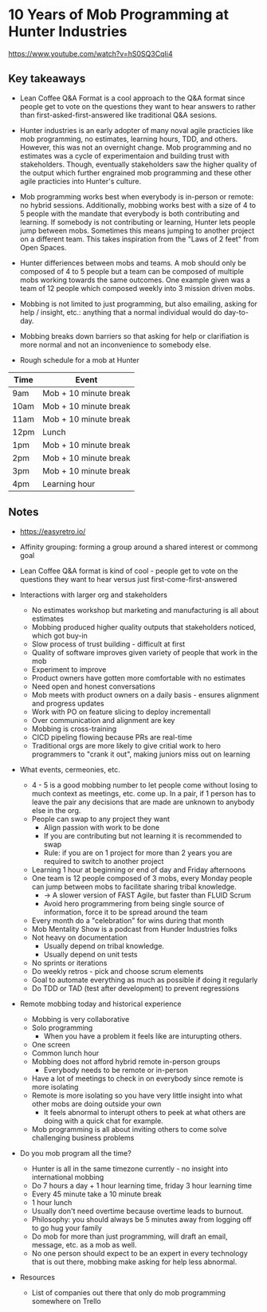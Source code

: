 # 10 Years of Mob Programming at Hunter Industries

<https://www.youtube.com/watch?v=hS0SQ3CqIi4>

## Key takeaways

* Lean Coffee Q&A Format is a cool approach to the Q&A format since people get to vote on the questions they want to hear answers to rather than first-asked-first-answered like traditional Q&A sesions.

* Hunter industries is an early adopter of many noval agile practicies like mob programming, no estimates, learning hours, TDD, and others. However, this was not an overnight change. Mob programming and no estimates was a cycle of experimentaion and building trust with stakeholders. Though, eventually stakeholders saw the higher quality of the output which further engrained mob programming and these other agile practicies into Hunter's culture.

* Mob programming works best when everybody is in-person or remote: no hybrid sessions. Additionally, mobbing works best with a size of 4 to 5 people with the mandate that everybody is both contributing and learning. If somebody is not contributing or learning, Hunter lets people jump between mobs. Sometimes this means jumping to another project on a different team. This takes inspiration from the "Laws of 2 feet" from Open Spaces.

* Hunter differiences between mobs and teams. A mob should only be composed of 4 to 5 people but a team can be composed of multiple mobs working towards the same outcomes. One example given was a team of 12 people which composed weekly into 3 mission driven mobs.

* Mobbing is not limited to just programming, but also emailing, asking for help / insight, etc.: anything that a normal individual would do day-to-day.

* Mobbing breaks down barriers so that asking for help or clarifiation is more normal and not an inconvenience to somebody else.

* Rough schedule for a mob at Hunter

| Time | Event |
|---|---|
| 9am | Mob + 10 minute break |
| 10am | Mob + 10 minute break |
| 11am | Mob + 10 minute break |
| 12pm | Lunch |
| 1pm | Mob + 10 minute break |
| 2pm | Mob + 10 minute break |
| 3pm | Mob + 10 minute break |
| 4pm | Learning hour |

## Notes

* <https://easyretro.io/>
* Affinity grouping: forming a group around a shared interest or commong goal
* Lean Coffee Q&A format is kind of cool - people get to vote on the questions they want to hear versus just first-come-first-answered
* Interactions with larger org and stakeholders
  * No estimates workshop but marketing and manufacturing is all about estimates
  * Mobbing produced higher quality outputs that stakeholders noticed, which got buy-in
  * Slow process of trust building - difficult at first
  * Quality of software improves given variety of people that work in the mob
  * Experiment to improve
  * Product owners have gotten more comfortable with no estimates
  * Need open and honest conversations
  * Mob meets with product owners on a daily basis - ensures alignment and progress updates
  * Work with PO on feature slicing to deploy incrementall
  * Over communication and alignment are key
  * Mobbing is cross-training
  * CICD pipeling flowing because PRs are real-time
  * Traditional orgs are more likely to give critial work to hero programmers to "crank it out", making juniors miss out on learning

* What events, cermeonies, etc.
  * 4 - 5 is a good mobbing number to let people come without losing to much context as meetings, etc. come up. In a pair, if 1 person has to leave the pair any decisions that are made are unknown to anybody else in the org.
  * People can swap to any project they want
    * Align passion with work to be done
    * If you are contributing but not learning it is recommended to swap
    * Rule: if you are on 1 project for more than 2 years you are required to switch to another project
  * Learning 1 hour at beginning or end of day and Friday afternoons
  * One team is 12 people composed of 3 mobs, every Monday people can jump between mobs to facilitate sharing tribal knowledge.
    * -> A slower version of FAST Agile, but faster than FLUID Scrum
    * Avoid hero programmering from being single source of information, force it to be spread around the team
  * Every month do a "celebration" for wins during that month
  * Mob Mentality Show is a podcast from Hunder Industries folks
  * Not heavy on documentation
    * Usually depend on tribal knowledge.
    * Usually depend on unit tests
  * No sprints or iterations
  * Do weekly retros - pick and choose scrum elements
  * Goal to automate everything as much as possible if doing it regularly
  * Do TDD or TAD (test after development) to prevent regressions

* Remote mobbing today and historical experience
  * Mobbing is very collaborative
  * Solo programming
    * When you have a problem it feels like are inturupting others.
  * One screen
  * Common lunch hour
  * Mobbing does not afford hybrid remote in-person groups
    * Everybody needs to be remote or in-person
  * Have a lot of meetings to check in on everybody since remote is more isolating
  * Remote is more isolating so you have very little insight into what other mobs are doing outside your own
    * It feels abnormal to interupt others to peek at what others are doing with a quick chat for example.
  * Mob programming is all about inviting others to come solve challenging business problems

* Do you mob program all the time?
  * Hunter is all in the same timezone currently - no insight into international mobbing
  * Do 7 hours a day + 1 hour learning time, friday 3 hour learning time
  * Every 45 minute take a 10 minute break
  * 1 hour lunch
  * Usually don't need overtime because overtime leads to burnout.
  * Philosophy: you should always be 5 minutes away from logging off to go hug your family
  * Do mob for more than just programming, will draft an email, message, etc. as a mob as well.
  * No one person should expect to be an expert in every technology that is out there, mobbing make asking for help less abnormal.

* Resources
  * List of companies out there that only do mob programming somewhere on Trello
